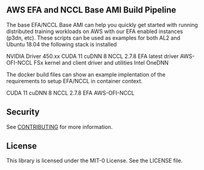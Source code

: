 ## AWS EFA and NCCL Base AMI Build Pipeline
The base EFA/NCCL Base AMI can help you quickly get started with running distributed training workloads on AWS with our EFA enabled instances (p3dn, etc).
These scripts can be used as examples for both AL2 and Ubuntu 18.04 the following stack is installed 

NVIDIA Driver 450.xx
CUDA 11
cuDNN 8
NCCL 2.7.8
EFA latest driver
AWS-OFI-NCCL 
FSx kernel and client driver and utilities
Intel OneDNN

The docker build files can show an example implentation of the requirements to setup EFA/NCCL in container context.

CUDA 11
cuDNN 8
NCCL 2.7.8
EFA
AWS-OFI-NCCL


## Security

See [CONTRIBUTING](CONTRIBUTING.md#security-issue-notifications) for more information.

## License

This library is licensed under the MIT-0 License. See the LICENSE file.

